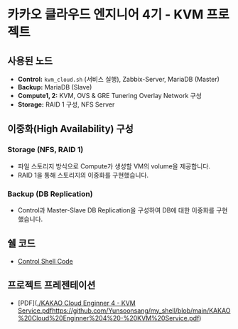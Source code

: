 # 카카오 클라우드 엔지니어 4기 - KVM 프로젝트

## 사용된 노드
- **Control:** `kvm_cloud.sh` (서비스 실행), Zabbix-Server, MariaDB (Master)
- **Backup:** MariaDB (Slave)
- **Compute1, 2:** KVM, OVS & GRE Tunering Overlay Network 구성
- **Storage:** RAID 1 구성, NFS Server

## 이중화(High Availability) 구성
### Storage (NFS, RAID 1)
- 파일 스토리지 방식으로 Compute가 생성할 VM의 volume을 제공합니다.
- RAID 1을 통해 스토리지의 이중화를 구현했습니다.

### Backup (DB Replication)
- Control과 Master-Slave DB Replication을 구성하여 DB에 대한 이중화를 구현했습니다.

## 쉘 코드
- [Control Shell Code](./kvm_cloud.sh)

## 프로젝트 프레젠테이션
- [PDF]([./KAKAO Cloud Enginner 4 - KVM Service.pdf](https://github.com/Yunsoonsang/my_shell/blob/main/KAKAO%20Cloud%20Enginner%204%20-%20KVM%20Service.pdf)https://github.com/Yunsoonsang/my_shell/blob/main/KAKAO%20Cloud%20Enginner%204%20-%20KVM%20Service.pdf)
